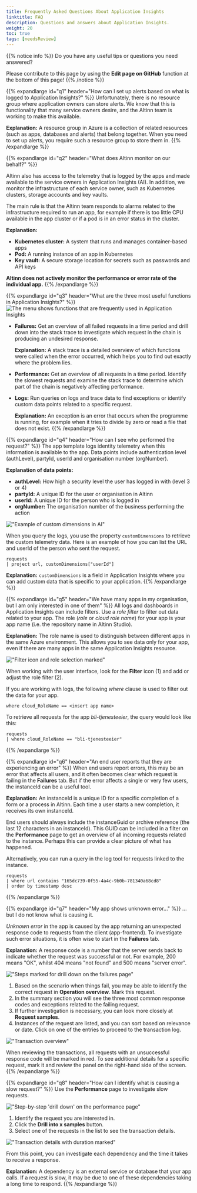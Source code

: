 ```yaml
---
title: Frequently Asked Questions About Application Insights
linktitle: FAQ
description: Questions and answers about Application Insights.
weight: 20
toc: true
tags: [needsReview]
---
```


{{% notice info %}}
Do you have any useful tips or questions you need answered?

Please contribute to this page by using the __Edit page on GitHub__ function at the bottom of this page!
{{% /notice %}}

[//]: <> (Section: How can I set up alerts based on what is logged to AI?)

{{% expandlarge id="q1" header="How can I set up alerts based on what is logged to Application Insights?" %}}
Unfortunately, there is no resource group where application owners can store alerts.
We know that this is functionality that many service owners desire,
and the Altinn team is working to make this available.

**Explanation:** A resource group in Azure is a collection of related resources (such as apps, databases and alerts) that belong together. When you need to set up alerts, you require such a resource group to store them in.
{{% /expandlarge %}}

[//]: <> (Section: What does Altinn monitor on our behalf?)
{{% expandlarge id="q2" header="What does Altinn monitor on our behalf?" %}}

Altinn also has access to the telemetry that is logged by the apps and made available to the service owners in Application Insights (AI).
In addition, we monitor the infrastructure of each service owner, such as Kubernetes clusters, storage accounts and key vaults.

The main rule is that the Altinn team responds to alarms related to the infrastructure required to run an app,
for example if there is too little CPU available in the app cluster or if a pod is in an error status in the cluster.

**Explanation:**
- **Kubernetes cluster:** A system that runs and manages container-based apps
- **Pod:** A running instance of an app in Kubernetes
- **Key vault:** A secure storage location for secrets such as passwords and API keys

__Altinn does not actively monitor the performance or error rate of the individual app.__
{{% /expandlarge %}}

[//]: <> (Section: What are the three most useful functions in AI?.)
{{% expandlarge id="q3" header="What are the three most useful functions in Application Insights?" %}}
![The menu shows functions that are frequently used in Application Insights](ai-side-menu.png "The menu shows functions that are frequently used in Application Insights")

- **Failures:** Get an overview of all failed requests in a time period and drill down into the stack trace
   to investigate which request in the chain is producing an undesired response.

   **Explanation:** A stack trace is a detailed overview of which functions were called when the error occurred, which helps you to find out exactly where the problem lies.

- **Performance:** Get an overview of all requests in a time period.
  Identify the slowest requests and examine the stack trace to determine which part
  of the chain is negatively affecting performance.

- **Logs:** Run queries on logs and trace data to find exceptions
  or identify custom data points related to a specific request.

  **Explanation:** An exception is an error that occurs when the programme is running, for example when it tries to divide by zero or read a file that does not exist.
{{% /expandlarge %}}


[//]: <> (Section: How can I see who performed the request?)
{{% expandlarge id="q4" header="How can I see who performed the request?" %}}
The app template logs identity telemetry when this information is available to the app.
Data points include authentication level (authLevel), partyId, userId and organisation number (orgNumber).

**Explanation of data points:**
- **authLevel:** How high a security level the user has logged in with (level 3 or 4)
- **partyId:** A unique ID for the user or organisation in Altinn
- **userId:** A unique ID for the person who is logged in
- **orgNumber:** The organisation number of the business performing the action

!["Example of custom dimensions in AI"](custom-dimension-example.png "Example of custom dimensions in AI")

When you query the logs, you use the property `customDimensions` to retrieve the custom telemetry data.
Here is an example of how you can list the URL and userId of the person who sent the request.

```
requests
| project url, customDimensions["userId"]
```

**Explanation:** `customDimensions` is a field in Application Insights where you can add custom data that is specific to your application.
{{% /expandlarge %}}

[//]: <> (Section: We have many apps in my organisation, but I am only interested in one of them)
{{% expandlarge id="q5" header="We have many apps in my organisation, but I am only interested in one of them" %}}
All logs and dashboards in Application Insights can include filters. Use a _role filter_ to filter out data related to your app.
The role (_role_ or _cloud role name_) for your app is your app name (i.e. the repository name in Altinn Studio).

**Explanation:** The role name is used to distinguish between different apps in the same Azure environment. This allows you to see data only for your app, even if there are many apps in the same Application Insights resource.

!["Filter icon and role selection marked"](role-filter.png "Filter icon and role selection marked")

When working with the user interface, look for the **Filter** icon (1) and add or adjust the role filter (2).

If you are working with logs, the following _where_ clause is used to filter out the data for your app.

```
where cloud_RoleName == <insert app name>
```

To retrieve all requests for the app _bli-tjenesteeier_, the query would look like this:

```
requests
| where cloud_RoleName == "bli-tjenesteeier"
```
{{% /expandlarge %}}


[//]: <> (Section: An end user reports that they are experiencing an error)
{{% expandlarge id="q6" header="An end user reports that they are experiencing an error" %}}
When end users report errors, this may be an error that affects all users, and it often
becomes clear which request is failing in the **Failures** tab.
But if the error affects a single or very few users, the instanceId can be a useful tool.

**Explanation:** An instanceId is a unique ID for a specific completion of a form or a process in Altinn. Each time a user starts a new completion, it receives its own instanceId.

End users should always include the instanceGuid or archive reference (the last 12 characters in an instanceId).
This GUID can be included in a filter on the **Performance** page to get an overview of all
incoming requests related to the instance. Perhaps this can provide a clear picture of what has happened.

Alternatively, you can run a query in the log tool for requests linked to the instance.

```
requests
| where url contains "165dc739-0f55-4a4c-9b0b-781340a68cd8"
| order by timestamp desc
```

{{% /expandlarge %}}

[//]: <> (Section: My app shows unknown error...)
{{% expandlarge id="q7" header="My app shows unknown error..." %}}
... but I do not know what is causing it.

_Unknown error_ in the app is caused by the app returning an unexpected response code to requests from
the client (app-frontend). To investigate such error situations, it is often wise to start in the **Failures** tab.

**Explanation:** A response code is a number that the server sends back to indicate whether the request was successful or not. For example, 200 means "OK", whilst 404 means "not found" and 500 means "server error".

!["Steps marked for drill down on the failures page"](failures-drill-down.png "Steps marked for drill down on the failures page")

1. Based on the scenario when things fail, you may be able to identify the correct
   request in **Operation overview**. Mark this request.
2. In the summary section you will see the three most common response codes and exceptions related to the failing request.
3. If further investigation is necessary, you can look more closely at **Request samples**.
4. Instances of the request are listed, and you can sort based on relevance or date.
   Click on one of the entries to proceed to the transaction log.

!["Transaction overview"](end-to-end-transaction.png "Transaction overview")

When reviewing the transactions, all requests with an unsuccessful response code will be marked in red.
To see additional details for a specific request, mark it and review the panel on the right-hand side of the screen.
{{% /expandlarge %}}

[//]: <> (Section: How can I identify what is making a request slow? )
{{% expandlarge id="q8" header="How can I identify what is causing a slow request?" %}}
Use the **Performance** page to investigate slow requests.

!["Step-by-step 'drill down' on the performance page"](performance-drill-down.png "Step-by-step 'drill down' on the performance page")
1. Identify the request you are interested in.
2. Click the **Drill into x samples** button.
3. Select one of the requests in the list to see the transaction details.

!["Transaction details with duration marked"](end-to-end-transaction-duration-marked.png "Transaction details with duration marked")

From this point, you can investigate each dependency and the time it takes to receive a response.

**Explanation:** A dependency is an external service or database that your app calls. If a request is slow, it may be due to one of these dependencies taking a long time to respond.
{{% /expandlarge %}}
